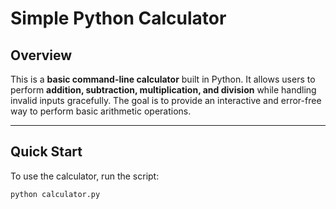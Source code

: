 # Simple Python Calculator

## Overview
This is a **basic command-line calculator** built in Python. It allows users to perform **addition, subtraction, multiplication, and division** while handling invalid inputs gracefully. The goal is to provide an interactive and error-free way to perform basic arithmetic operations.

---

## Quick Start

To use the calculator, run the script:

```bash
python calculator.py
